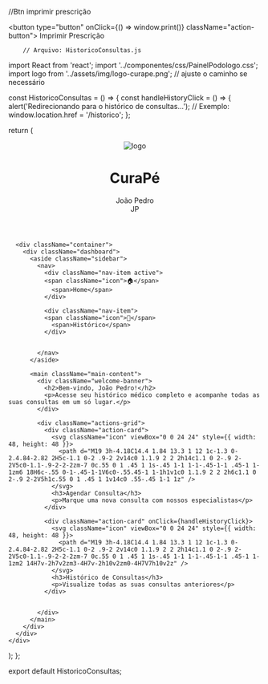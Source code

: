 //Btn imprimir prescrição

<button type="button" onClick={() => window.print()} className="action-button">
          Imprimir Prescrição
        </button>

        // Arquivo: HistoricoConsultas.js
import React from 'react';
import '../componentes/css/PainelPodologo.css';
import logo from '../assets/img/logo-curape.png'; // ajuste o caminho se necessário

const HistoricoConsultas = () => {
  const handleHistoryClick = () => {
    alert('Redirecionando para o histórico de consultas...');
    // Exemplo: window.location.href = '/historico';
  };

  return (
    <div>
      <header>
        <div className="container_header-content">
          <div className="logo">
            <img src={logo} alt="logo" />
            <h1>CuraPé</h1>
          </div>
          <div className="user-menu">
            <div className="user-info">
              <div className="user-name">João Pedro</div>
            </div>
            <div className="user-avatar">JP</div>
          </div>
        </div>
      </header>

      <div className="container">
        <div className="dashboard">
          <aside className="sidebar">
            <nav>
              <div className="nav-item active">
              <span className="icon">🏠</span>
                <span>Home</span>
              </div>

              <div className="nav-item">
              <span className="icon">📁</span>
                <span>Histórico</span>
              </div>

              
            </nav>
          </aside>

          <main className="main-content">
            <div className="welcome-banner">
              <h2>Bem-vindo, João Pedro!</h2>
              <p>Acesse seu histórico médico completo e acompanhe todas as suas consultas em um só lugar.</p>
            </div>

            <div className="actions-grid">
              <div className="action-card">
                <svg className="icon" viewBox="0 0 24 24" style={{ width: 48, height: 48 }}>
                  <path d="M19 3h-4.18C14.4 1.84 13.3 1 12 1c-1.3 0-2.4.84-2.82 2H5c-1.1 0-2 .9-2 2v14c0 1.1.9 2 2 2h14c1.1 0 2-.9 2-2V5c0-1.1-.9-2-2-2zm-7 0c.55 0 1 .45 1 1s-.45 1-1 1-1-.45-1-1 .45-1 1-1zm6 18H6c-.55 0-1-.45-1-1V6c0-.55.45-1 1-1h1v1c0 1.1.9 2 2 2h6c1.1 0 2-.9 2-2V5h1c.55 0 1 .45 1 1v14c0 .55-.45 1-1 1z" />
                </svg>
                <h3>Agendar Consulta</h3>
                <p>Marque uma nova consulta com nossos especialistas</p>
              </div>
              
              <div className="action-card" onClick={handleHistoryClick}>
                <svg className="icon" viewBox="0 0 24 24" style={{ width: 48, height: 48 }}>
                  <path d="M19 3h-4.18C14.4 1.84 13.3 1 12 1c-1.3 0-2.4.84-2.82 2H5c-1.1 0-2 .9-2 2v14c0 1.1.9 2 2 2h14c1.1 0 2-.9 2-2V5c0-1.1-.9-2-2-2zm-7 0c.55 0 1 .45 1 1s-.45 1-1 1-1-.45-1-1 .45-1 1-1zm2 14H7v-2h7v2zm3-4H7v-2h10v2zm0-4H7V7h10v2z" />
                </svg>
                <h3>Histórico de Consultas</h3>
                <p>Visualize todas as suas consultas anteriores</p>
              </div>

              
            </div>
          </main>
        </div>
      </div>
    </div>
  );
};

export default HistoricoConsultas;
